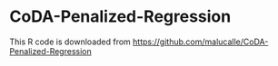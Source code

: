 # CoDA-Penalized-Regression

This R code is downloaded from https://github.com/malucalle/CoDA-Penalized-Regression